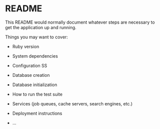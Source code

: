 # README

This README would normally document whatever steps are necessary to get the
application up and running.

Things you may want to cover:

* Ruby version

* System dependencies

* Configuration
SS
* Database creation

* Database initialization

* How to run the test suite

* Services (job queues, cache servers, search engines, etc.)

* Deployment instructions

* ...
